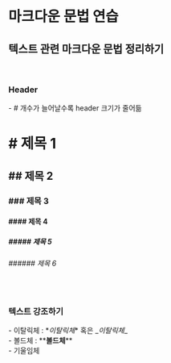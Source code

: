 # 마크다운 문법 연습
## 텍스트 관련 마크다운 문법 정리하기  
<br>

### Header 
\- # 개수가 늘어날수록 header 크기가 줄어듦 
<br>

# # 제목 1
## ## 제목 2
### ### 제목 3
#### #### 제목 4
##### ##### 제목 5
###### ###### 제목 6
<br>

### 텍스트 강조하기
\- 이탈릭체 : \**이탈릭체*\* 혹은 \__이탈릭체_\_ <br>
\- 볼드체 : \*\***볼드체**\*\*<br>
\- 기울임체